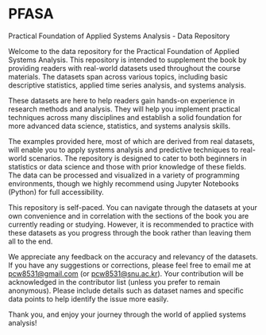 # PFASA

Practical Foundation of Applied Systems Analysis - Data Repository

Welcome to the data repository for the Practical Foundation of Applied Systems Analysis. This repository is intended to supplement the book by providing readers with real-world datasets used throughout the course materials. The datasets span across various topics, including basic descriptive statistics, applied time series analysis, and systems analysis.

These datasets are here to help readers gain hands-on experience in research methods and analysis. They will help you implement practical techniques across many disciplines and establish a solid foundation for more advanced data science, statistics, and systems analysis skills.

The examples provided here, most of which are derived from real datasets, will enable you to apply systems analysis and predictive techniques to real-world scenarios. The repository is designed to cater to both beginners in statistics or data science and those with prior knowledge of these fields. The data can be processed and visualized in a variety of programming environments, though we highly recommend using Jupyter Notebooks (Python) for full accessibility.

This repository is self-paced. You can navigate through the datasets at your own convenience and in correlation with the sections of the book you are currently reading or studying. However, it is recommended to practice with these datasets as you progress through the book rather than leaving them all to the end.

We appreciate any feedback on the accuracy and relevancy of the datasets. If you have any suggestions or corrections, please feel free to email me at pcw8531@gmail.com (or pcw8531@snu.ac.kr). Your contribution will be acknowledged in the contributor list (unless you prefer to remain anonymous). Please include details such as dataset names and specific data points to help identify the issue more easily.

Thank you, and enjoy your journey through the world of applied systems analysis!
